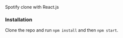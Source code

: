 Spotify clone with React.js

### Installation

Clone the repo and run `npm install` and then `npm start`.
